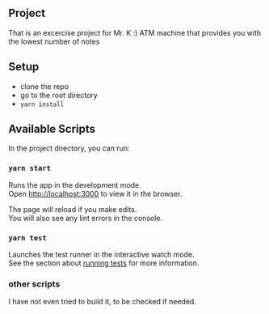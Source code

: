 ## Project

That is an excercise project for Mr. K :)
ATM machine that provides you with the lowest number of notes

## Setup

- clone the repo
- go to the root directory
- `yarn install`

## Available Scripts

In the project directory, you can run:

### `yarn start`

Runs the app in the development mode.<br>
Open [http://localhost:3000](http://localhost:3000) to view it in the browser.

The page will reload if you make edits.<br>
You will also see any lint errors in the console.

### `yarn test`

Launches the test runner in the interactive watch mode.<br>
See the section about [running tests](https://facebook.github.io/create-react-app/docs/running-tests) for more information.

### other scripts

I have not even tried to build it, to be checked if needed.
